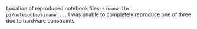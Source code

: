Location of reproduced notebook files:
`sinanw-llm-pi/notebooks/sinanw_...`
I was unable to completely reproduce one of three due to hardware constraints.
